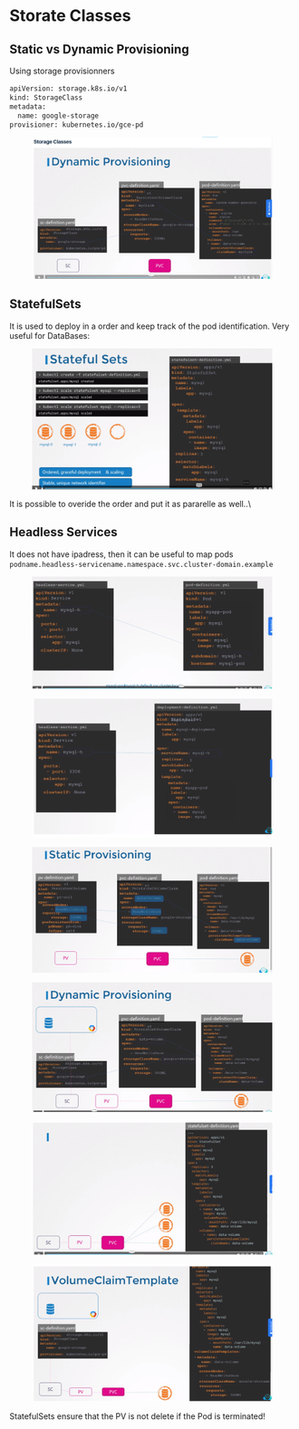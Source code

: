 # Storate Classes

## Static vs Dynamic Provisioning

Using storage provisionners

```
apiVersion: storage.k8s.io/v1
kind: StorageClass
metadata:
  name: google-storage
provisioner: kubernetes.io/gce-pd
```



<figure><img src="../../../.gitbook/assets/image (1) (1).png" alt=""><figcaption></figcaption></figure>

## StatefulSets

It is used to deploy in a order and keep track of the pod identification. Very useful for DataBases:

<figure><img src="../../../.gitbook/assets/image (13).png" alt=""><figcaption></figcaption></figure>

It is possible to overide the order and put it as pararelle as well..\


## Headless Services

It does not have ipadress, then it can be useful to map pods\
`podname.headless-servicename.namespace.svc.cluster-domain.example`

<figure><img src="../../../.gitbook/assets/image (7).png" alt=""><figcaption></figcaption></figure>

<figure><img src="../../../.gitbook/assets/image (8).png" alt=""><figcaption></figcaption></figure>

<figure><img src="../../../.gitbook/assets/image (9).png" alt=""><figcaption></figcaption></figure>

<figure><img src="../../../.gitbook/assets/image (10).png" alt=""><figcaption></figcaption></figure>

<figure><img src="../../../.gitbook/assets/image (11).png" alt=""><figcaption></figcaption></figure>

<figure><img src="../../../.gitbook/assets/image (12).png" alt=""><figcaption></figcaption></figure>

StatefulSets ensure that the PV is not delete if the Pod is terminated!
